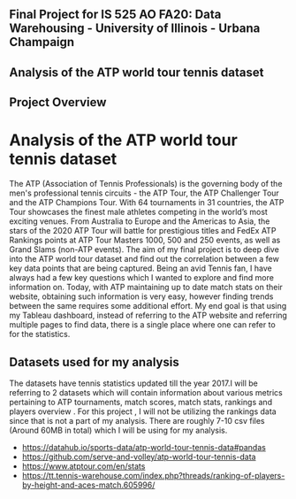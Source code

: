 ## Final Project for IS 525 AO FA20: Data Warehousing - University of Illinois - Urbana Champaign
## Analysis of the ATP world tour tennis dataset

## Project Overview
# Analysis of the ATP world tour tennis dataset 
The ATP (Association of Tennis Professionals) is the governing body of the men's professional tennis circuits - the ATP Tour, the ATP Challenger Tour and the ATP Champions Tour. With 64 tournaments in 31 countries, the ATP Tour showcases the finest male athletes competing in the world’s most exciting venues. From Australia to Europe and the Americas to Asia, the stars of the 2020 ATP Tour will battle for prestigious titles and FedEx ATP Rankings points at ATP Tour Masters 1000, 500 and 250 events, as well as Grand Slams (non-ATP events).
The aim of my final project is to deep dive into the ATP world tour dataset and find out the correlation between a few key data points that are being captured. Being an avid Tennis fan, I have always had a few key questions which I wanted to explore and find more information on. Today, with ATP maintaining up to date match stats on their website, obtaining such information is very easy, however finding trends between the same requires some additional effort. My end goal is that using my Tableau dashboard, instead of referring to the ATP website and referring multiple pages to find data, there is a single place where one can refer to for the statistics.

## Datasets used for my analysis
The datasets have tennis statistics updated till the year 2017.I will be referring to 2 datasets which will contain information about various metrics pertaining to ATP tournaments, match scores, match stats, rankings and players overview . For this project , I will not be utilizing the rankings data since that is not a part of my analysis. There are roughly 7-10 csv files (Around 60MB in total) which I will be using for my analysis.

 - https://datahub.io/sports-data/atp-world-tour-tennis-data#pandas
 - https://github.com/serve-and-volley/atp-world-tour-tennis-data
 - https://www.atptour.com/en/stats
 - https://tt.tennis-warehouse.com/index.php?threads/ranking-of-players-by-height-and-aces-match.605996/
